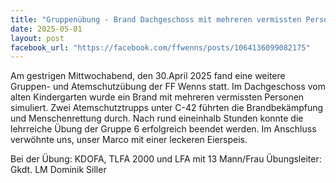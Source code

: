 ```yaml
---
title: "Gruppenübung - Brand Dachgeschoss mit mehreren vermissten Personen der Gruppe 6"
date: 2025-05-01
layout: post
facebook_url: "https://facebook.com/ffwenns/posts/1064136099082175"
---
```


Am gestrigen Mittwochabend, den 30.April 2025 fand eine weitere Gruppen- und Atemschutzübung der FF Wenns statt. Im Dachgeschoss vom alten Kindergarten wurde ein Brand mit mehreren vermissten Personen simuliert. Zwei Atemschutztrupps unter C-42 führten die Brandbekämpfung und Menschenrettung durch. Nach rund eineinhalb Stunden konnte die lehrreiche Übung der Gruppe 6 erfolgreich beendet werden. Im Anschluss verwöhnte uns, unser Marco mit einer leckeren Eierspeis. 

Bei der Übung:
 KDOFA, TLFA 2000 und LFA mit 13 Mann/Frau
 Übungsleiter: Gkdt. LM Dominik Siller